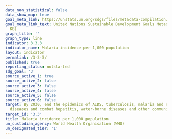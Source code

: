 ```yaml
---
data_non_statistical: false
data_show_map: true
goal_meta_link: https://unstats.un.org/sdgs/files/metadata-compilation/Metadata-Goal-3.pdf
goal_meta_link_text: United Nations Sustainable Development Goals Metadata (PDF 431
  KB)
graph_title: ''
graph_type: line
indicator: 3.3.3
indicator_name: Malaria incidence per 1,000 population
layout: indicator
permalink: /3-3-3/
published: true
reporting_status: notstarted
sdg_goal: '3'
source_active_1: true
source_active_2: false
source_active_3: false
source_active_4: false
source_active_5: false
source_active_6: false
target: By 2030, end the epidemics of AIDS, tuberculosis, malaria and neglected tropical
  diseases and combat hepatitis, water-borne diseases and other communicable diseases
target_id: '3.3'
title: Malaria incidence per 1,000 population
un_custodian_agency: World Health Organisation (WHO)
un_designated_tier: '1'
---
```

